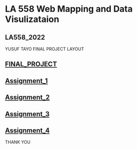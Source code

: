 # LA 558 Web Mapping and Data Visulizataion 
<h2>LA558_2022</h2>
<p>YUSUF TAYO FINAL PROJECT LAYOUT</p>
<p>
</p>
<a href="https://tayoyusuf.github.io/LA558_2022_YUSUF/web/project.html"><h2>FINAL_PROJECT</h2></a>

 <p><a href="https://tayoyusuf.github.io/LA558_2022_YUSUF/web/assignment1.html"><h2>Assignment_1</h2></a>  

<a href="https://tayoyusuf.github.io/LA558_2022_YUSUF/web/Assignment2b.html"><h2>Assignment_2</h2></a>

<a href="https://tayoyusuf.github.io/LA558_2022_YUSUF/web/Assignment_3/assignment3.html"><h2>Assignment_3</h2></a>

<a href="https://tayoyusuf.github.io/LA558_2022_YUSUF/web/Assignment4.html"><h2>Assignment_4</h2></a>
</p>
  </article>
</section>

<footer>
  <p>THANK YOU</p>
</footer>

</body>
</html>

